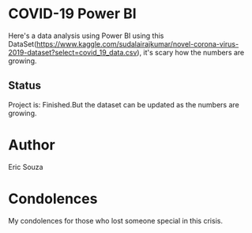 # COVID-19 Power BI
Here's a data analysis using Power BI using this DataSet(https://www.kaggle.com/sudalairajkumar/novel-corona-virus-2019-dataset?select=covid_19_data.csv), it's scary how the numbers are growing.

## Status
Project is: Finished.But the dataset can be updated as the numbers are growing.

# Author
Eric Souza

# Condolences
My condolences for those who lost someone special in this crisis.